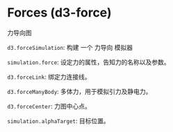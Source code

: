 # Forces (d3-force)

力导向图

`d3.forceSimulation`: 构建 一个 力导向 模拟器

`simulation.force`: 设定力的属性，告知力的名称以及参数。

`d3.forceLink`: 绑定力连接线。

`d3.forceManyBody`: 多体力，用于模拟引力及静电力。

`d3.forceCenter`: 力图中心点。

`simulation.alphaTarget`: 目标位置。